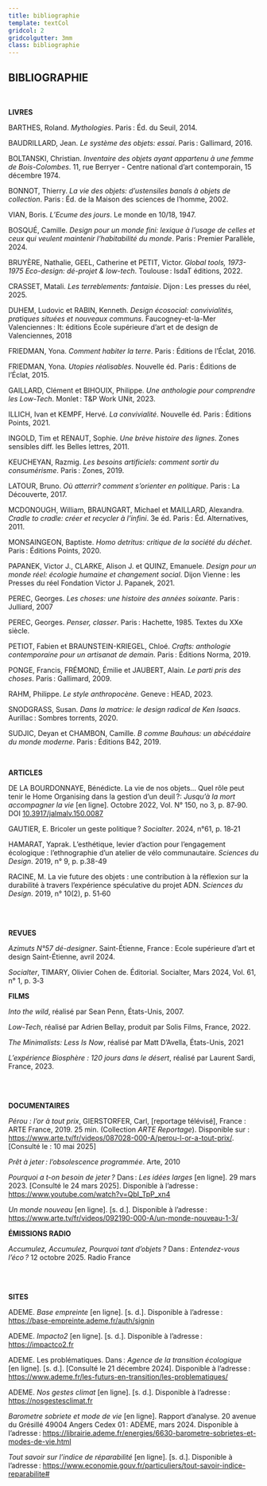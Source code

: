 ```yaml
---
title: bibliographie
template: textCol
gridcol: 2
gridcolgutter: 3mm
class: bibliographie
---
```

<section><h2 data-unique-identifier="\-1201" class="title-element paged-editor-content" data-title-level="1" id="title-element-12" editable-id="{1" data-editable="" data-ref="2d95898e-ffbb-40bc-a9c6-2b26b04bd981" data-id="title-element-12" data-page="clean" contenteditable="true" spellcheck="false" autocapitalize="off">BIBLIOGRAPHIE</h2><br class="breakpage" data-unique-identifier="\-1202" data-ref="b1388977-3497-4e55-805d-b724ceb26fec" data-undisplayed="undisplayed" data-break-after="always"><p data-unique-identifier="\-1203" editable-id="{2" data-editable="" data-ref="e360e7a6-eea3-4b87-bb6b-09c1d8ec9158" data-after-page="clean" data-previous-break-after="always" data-following="following-8afad804-d31d-4422-967a-c883829c4fcd" contenteditable="true" class="paged-editor-content" spellcheck="false" autocapitalize="off"><strong data-unique-identifier="\-1204" data-ref="41bfa22f-78cd-40e3-bf47-e961310a0868">LIVRES</strong></p><p data-unique-identifier="\-1205" editable-id="{3" data-editable="" data-ref="e75fda39-c037-4291-9971-3d2e987cf883" contenteditable="true" class="paged-editor-content" spellcheck="false" autocapitalize="off">BARTHES, Roland. <em data-unique-identifier="\-1206" data-ref="a0490eb0-d0a4-4874-97de-29d39164146a">Mythologies</em>. Paris<span class="i_space no-break-narrow-space" data-unique-identifier="\-1207" data-ref="b4ed057b-7ff3-47a6-9b7f-d9b9829b372d"> </span>: Éd. du Seuil, 2014.</p><p data-unique-identifier="\-1208" editable-id="{4" data-editable="" data-ref="9a9cab42-c503-4807-8c0e-bb192d7ba54a" contenteditable="true" class="paged-editor-content" spellcheck="false" autocapitalize="off">BAUDRILLARD, Jean. <em data-unique-identifier="\-1209" data-ref="50ab5d92-c4f2-417c-97ce-bb26cd5b8563">Le système des objets: essai</em>. Paris<span class="i_space no-break-narrow-space" data-unique-identifier="\-1210" data-ref="01946d56-f55a-4c07-aa89-4df26e4476f6"> </span>: Gallimard, 2016.</p><p data-unique-identifier="\-1211" editable-id="{5" data-editable="" data-ref="48be2eec-2b7a-4b1c-9c7e-80800b26084c" contenteditable="true" class="paged-editor-content" spellcheck="false" autocapitalize="off">BOLTANSKI, Christian. <em data-unique-identifier="\-1212" data-ref="55d6883e-e693-4dbe-afca-a92db5ca36c0">Inventaire des objets ayant appartenu à une femme de Bois-Colombes</em>. 11, rue Berryer - Centre national d’art contemporain, 15 décembre 1974.</p><p data-unique-identifier="\-1213" editable-id="{6" data-editable="" data-ref="1e394d6c-4f1e-49e2-becd-3657a7f8b3b8" contenteditable="true" class="paged-editor-content" spellcheck="false" autocapitalize="off">BONNOT, Thierry. <em data-unique-identifier="\-1214" data-ref="5ca545c7-3f1e-4fa5-b55c-a36c87b85a92">La vie des objets: d’ustensiles banals à objets de collection</em>. Paris<span class="i_space no-break-narrow-space" data-unique-identifier="\-1215" data-ref="9a7bfa10-8fe8-409e-bce3-57253457a3e1"> </span>: Éd. de la Maison des sciences de l’homme, 2002.</p><p data-unique-identifier="\-1216" editable-id="{7" data-editable="" data-ref="bcc26f14-cf34-429a-a772-e94780bbe73d" contenteditable="true" class="paged-editor-content" spellcheck="false" autocapitalize="off">VIAN, Boris. <em data-unique-identifier="\-1217" data-ref="4724c6c2-3db4-464c-86a5-02fe578362bb">L’Ecume des jours</em>. Le monde en 10/18, 1947.</p><p data-unique-identifier="\-1218" editable-id="{8" data-editable="" data-ref="f591f8fb-c698-47fa-9d15-e61def9e767b" contenteditable="true" class="paged-editor-content" spellcheck="false" autocapitalize="off">BOSQUÉ, Camille. <em data-unique-identifier="\-1219" data-ref="fff7963a-fbcc-4dfa-abea-82809959077d">Design pour un monde fini: lexique à l’usage de celles et ceux qui veulent maintenir l’habitabilité du monde</em>. Paris<span class="i_space no-break-narrow-space" data-unique-identifier="\-1220" data-ref="7387d6ca-23ed-4814-8986-fb7ba76845af"> </span>: Premier Parallèle, 2024.</p><p data-unique-identifier="\-1221" editable-id="{9" data-editable="" data-ref="2502229b-e836-4770-a4a7-d052992dc820" contenteditable="true" class="paged-editor-content" spellcheck="false" autocapitalize="off">BRUYÈRE, Nathalie, GEEL, Catherine et PETIT, Victor. <em data-unique-identifier="\-1222" data-ref="51a39afe-6503-4f67-a14f-730aabc7797e">Global tools, 1973-1975 Eco-design: dé-projet &amp; low-tech</em>. Toulouse<span class="i_space no-break-narrow-space" data-unique-identifier="\-1223" data-ref="efdc5e5c-70da-4cff-8cbc-487f92641499"> </span>: IsdaT éditions, 2022.</p><p data-unique-identifier="\-1224" editable-id="{10" data-editable="" data-ref="78cedefc-0d91-4250-8262-e5d5420a4491" contenteditable="true" class="paged-editor-content" spellcheck="false" autocapitalize="off">CRASSET, Matali. <em data-unique-identifier="\-1225" data-ref="5a5851d4-a664-4eb8-a5c8-443a24c5745b">Les terreblements: fantaisie</em>. Dijon<span class="i_space no-break-narrow-space" data-unique-identifier="\-1226" data-ref="47854357-39ea-4a08-9a61-942d40b96d65"> </span>: Les presses du réel, 2025.</p><p data-unique-identifier="\-1227" editable-id="{11" data-editable="" data-ref="2e58e0fc-320f-4d50-ace0-71b3adedfaf8" contenteditable="true" class="paged-editor-content" spellcheck="false" autocapitalize="off">DUHEM, Ludovic et RABIN, Kenneth. <em data-unique-identifier="\-1228" data-ref="6ba0641b-b86d-4484-8473-8351a380e841">Design écosocial: convivialités, pratiques situées et nouveaux communs</em>. Faucogney-et-la-Mer Valenciennes<span class="i_space no-break-narrow-space" data-unique-identifier="\-1229" data-ref="4695e5cf-a2fb-4860-8097-6944d499e379"> </span>: It: éditions École supérieure d’art et de design de Valenciennes, 2018</p><p data-unique-identifier="\-1230" editable-id="{12" data-editable="" data-ref="5bff7d5e-3994-4ce3-8252-a05d1b3f32b1" contenteditable="true" class="paged-editor-content" spellcheck="false" autocapitalize="off">FRIEDMAN, Yona. <em data-unique-identifier="\-1231" data-ref="840c24cb-2764-40b9-81bc-6b8de31c3d69">Comment habiter la terre</em>. Paris<span class="i_space no-break-narrow-space" data-unique-identifier="\-1232" data-ref="f477a613-f6e5-426a-86da-2b2d40a7bee6"> </span>: Éditions de l’Éclat, 2016.</p><p data-unique-identifier="\-1233" editable-id="{13" data-editable="" data-ref="ef92221d-7b91-4999-9ae6-9840d8f27646" contenteditable="true" class="paged-editor-content" spellcheck="false" autocapitalize="off">FRIEDMAN, Yona. <em data-unique-identifier="\-1234" data-ref="e9126eea-16c5-4224-99fb-cef3a9c80b26">Utopies réalisables</em>. Nouvelle éd. Paris<span class="i_space no-break-narrow-space" data-unique-identifier="\-1235" data-ref="19828383-345a-44d3-8196-297d995f2531"> </span>: Éditions de l’Éclat, 2015.</p><p data-unique-identifier="\-1236" editable-id="{14" data-editable="" data-ref="0a60f44e-ae88-4f85-adaf-febf498f205d" contenteditable="true" class="paged-editor-content" spellcheck="false" autocapitalize="off">GAILLARD, Clément et BIHOUIX, Philippe. <em data-unique-identifier="\-1237" data-ref="10b08e5e-5242-4333-9b53-4a3938e9db8b">Une anthologie pour comprendre les Low-Tech</em>. Monlet<span class="i_space no-break-narrow-space" data-unique-identifier="\-1238" data-ref="9e41ab1d-274b-4b39-b8a1-3647067c66f9"> </span>: T&amp;P Work UNit, 2023.</p><p data-unique-identifier="\-1239" editable-id="{15" data-editable="" data-ref="a190eed7-1950-4af8-8f2c-594a55c7f479" contenteditable="true" class="paged-editor-content" spellcheck="false" autocapitalize="off">ILLICH, Ivan et KEMPF, Hervé. <em data-unique-identifier="\-1240" data-ref="ad056f49-4440-44ac-ae87-b8b5978247e5">La convivialité</em>. Nouvelle éd. Paris<span class="i_space no-break-narrow-space" data-unique-identifier="\-1241" data-ref="166399d2-df43-4172-882e-710649abdd23"> </span>: Éditions Points, 2021.</p><div class="breakcolumn" data-unique-identifier="\-1242" data-ref="0dcd3670-2fa7-45de-921c-fee595a26116" data-break-after="column"></div>
<p data-unique-identifier="\-1243" editable-id="{16" data-editable="" data-ref="4e2e251e-aaa4-4d7f-9b72-6ddac6cbbdb6" data-previous-break-after="column" data-following="following-8afad804-d31d-4422-967a-c883829c4fcd" contenteditable="true" class="paged-editor-content" spellcheck="false" autocapitalize="off">INGOLD, Tim et RENAUT, Sophie. <em data-unique-identifier="\-1244" data-ref="d4804abd-bb7d-4aa5-b6c4-e93bc17b61ee">Une brève histoire des lignes</em>. Zones sensibles diff. les Belles lettres, 2011.</p><p data-unique-identifier="\-1245" editable-id="{17" data-editable="" data-ref="7048d1ca-90a1-4c8f-a412-736846bc1bbc" contenteditable="true" class="paged-editor-content" spellcheck="false" autocapitalize="off">KEUCHEYAN, Razmig. <em data-unique-identifier="\-1246" data-ref="cf360b65-17e4-4804-a1b2-6faed6e0d5dd">Les besoins artificiels: comment sortir du consumérisme</em>. Paris<span class="i_space no-break-narrow-space" data-unique-identifier="\-1247" data-ref="b1f422d9-0b2f-4e31-9268-544029a2a27b"> </span>: Zones, 2019.</p><p data-unique-identifier="\-1248" editable-id="{18" data-editable="" data-ref="b7a3d18a-7092-40d3-8963-5482f218e30b" contenteditable="true" class="paged-editor-content" spellcheck="false" autocapitalize="off">LATOUR, Bruno. <em data-unique-identifier="\-1249" data-ref="16adbfb3-4c86-4131-8a51-b5c717a8fd1c">Où atterrir? comment s’orienter en politique</em>. Paris<span class="i_space no-break-narrow-space" data-unique-identifier="\-1250" data-ref="bf39531b-d84e-42da-96f7-e0680171ef50"> </span>: La Découverte, 2017.</p><p data-unique-identifier="\-1251" editable-id="{19" data-editable="" data-ref="70b4da7c-0ea8-4664-8fb0-18d940a1c56b" contenteditable="true" class="paged-editor-content" spellcheck="false" autocapitalize="off">MCDONOUGH, William, BRAUNGART, Michael et MAILLARD, Alexandra. <em data-unique-identifier="\-1252" data-ref="9d4ba872-f363-4c53-a8f0-abb51dafc9a1">Cradle to cradle: créer et recycler à l’infini</em>. 3e éd. Paris<span class="i_space no-break-narrow-space" data-unique-identifier="\-1253" data-ref="de47102c-5a1a-40a0-88fb-5673d9ff8982"> </span>: Éd. Alternatives, 2011.</p><p data-unique-identifier="\-1254" editable-id="{20" data-editable="" data-ref="94065c3d-a59f-45c0-9594-4da4d257cd98" contenteditable="true" class="paged-editor-content" spellcheck="false" autocapitalize="off">MONSAINGEON, Baptiste. <em data-unique-identifier="\-1255" data-ref="25edc041-d9b7-4322-a0c3-cf0c1c92e440">Homo detritus: critique de la société du déchet</em>. Paris<span class="i_space no-break-narrow-space" data-unique-identifier="\-1256" data-ref="97abf65a-a95a-4300-9fa8-88e047bc869a"> </span>: Éditions Points, 2020.</p><p data-unique-identifier="\-1257" editable-id="{21" data-editable="" data-ref="5820d2b1-ae93-46f9-b6ad-6372cc954069" contenteditable="true" class="paged-editor-content" spellcheck="false" autocapitalize="off">PAPANEK, Victor J., CLARKE, Alison J. et QUINZ, Emanuele. <em data-unique-identifier="\-1258" data-ref="6ac44f17-9654-4df8-a941-df388e61b99b">Design pour un monde réel: écologie humaine et changement social</em>. Dijon Vienne<span class="i_space no-break-narrow-space" data-unique-identifier="\-1259" data-ref="f68258f3-fe31-4b6e-8bec-beb5fd3c9056"> </span>: les Presses du réel Fondation Victor J. Papanek, 2021.</p><p data-unique-identifier="\-1260" editable-id="{22" data-editable="" data-ref="a7f6491d-a13d-44cf-bebb-89b2a9175243" contenteditable="true" class="paged-editor-content" spellcheck="false" autocapitalize="off">PEREC, Georges. <em data-unique-identifier="\-1261" data-ref="cadcc460-d5b8-4a68-bdbd-6d760bc8a8e5">Les choses: une histoire des années soixante</em>. Paris<span class="i_space no-break-narrow-space" data-unique-identifier="\-1262" data-ref="b667400f-fa56-42e0-a861-16946f028da6"> </span>: Julliard, 2007</p><p data-unique-identifier="\-1263" editable-id="{23" data-editable="" data-ref="eecfb81f-1692-4492-ae4d-769174acb587" contenteditable="true" class="paged-editor-content" spellcheck="false" autocapitalize="off">PEREC, Georges. <em data-unique-identifier="\-1264" data-ref="d4ab60dc-6ef1-4541-a505-a78f7c96b514">Penser, classer</em>. Paris<span class="i_space no-break-narrow-space" data-unique-identifier="\-1265" data-ref="34963a71-b6ff-4c2c-8218-2d509d2f061a"> </span>: Hachette, 1985. Textes du XXe siècle.</p><p data-unique-identifier="\-1266" editable-id="{24" data-editable="" data-ref="7867f4c8-5f53-4100-8483-da22ac44aea7" contenteditable="true" class="paged-editor-content" spellcheck="false" autocapitalize="off">PETIOT, Fabien et BRAUNSTEIN-KRIEGEL, Chloé. <em data-unique-identifier="\-1267" data-ref="f8d04f15-c2c9-48dd-bec0-05e5a0cbcdd4">Crafts: anthologie contemporaine pour un artisanat de demain</em>. Paris<span class="i_space no-break-narrow-space" data-unique-identifier="\-1268" data-ref="b2219a30-bd70-430f-a8b3-81bfb134a931"> </span>: Éditions Norma, 2019.</p><p data-unique-identifier="\-1269" editable-id="{25" data-editable="" data-ref="addf6d89-d502-4f3a-a9de-24fe0fd5cfd5" contenteditable="true" class="paged-editor-content" spellcheck="false" autocapitalize="off">PONGE, Francis, FRÉMOND, Émilie et JAUBERT, Alain. <em data-unique-identifier="\-1270" data-ref="0251ef59-5fe2-45db-9968-3f4883a7085a">Le parti pris des choses</em>. Paris<span class="i_space no-break-narrow-space" data-unique-identifier="\-1271" data-ref="0e0a173e-0109-4095-b163-96dfb884ed2b"> </span>: Gallimard, 2009.</p><p data-unique-identifier="\-1272" editable-id="{26" data-editable="" data-ref="77f54021-f539-4686-a1ca-1a53fbcfe2b7" contenteditable="true" class="paged-editor-content" spellcheck="false" autocapitalize="off">RAHM, Philippe. <em data-unique-identifier="\-1273" data-ref="26a2c905-159d-41c2-adc6-8f811087811d">Le style anthropocène</em>. Geneve<span class="i_space no-break-narrow-space" data-unique-identifier="\-1274" data-ref="e6804f5a-5fa4-4dc3-9b6b-3fba248714ca"> </span>: HEAD, 2023.</p><p data-unique-identifier="\-1275" editable-id="{27" data-editable="" data-ref="3115c3e0-a4cd-4aa5-894c-f3a00be37b4a" contenteditable="true" class="paged-editor-content" spellcheck="false" autocapitalize="off">SNODGRASS, Susan. <em data-unique-identifier="\-1276" data-ref="e2360d4d-909d-4331-923d-2ae93f4418b3">Dans la matrice: le design radical de Ken Isaacs</em>. Aurillac<span class="i_space no-break-narrow-space" data-unique-identifier="\-1277" data-ref="cfb6ac93-3c98-4169-b89e-4628cdbc373d"> </span>: Sombres torrents, 2020.</p><p data-unique-identifier="\-1278" editable-id="{28" data-editable="" data-ref="9ed51e33-d54b-4445-87d7-6793bf871641" contenteditable="true" class="paged-editor-content" spellcheck="false" autocapitalize="off">SUDJIC, Deyan et CHAMBON, Camille. <em data-unique-identifier="\-1279" data-ref="97dc34b4-32bb-4a9c-8650-1898530b71f6">B comme Bauhaus: un abécédaire du monde moderne</em>. Paris<span class="i_space no-break-narrow-space" data-unique-identifier="\-1280" data-ref="0d109d35-7673-4824-b802-3a428120f361"> </span>: Éditions B42, 2019.</p><br class="breakpage" data-unique-identifier="\-1281" data-ref="57960027-4774-464d-9263-5789fc8ec4f3" data-undisplayed="undisplayed" data-break-after="always"><p data-unique-identifier="\-1282" editable-id="{29" data-editable="" data-ref="edfee959-9210-4e37-9acf-e797045a7d39" data-previous-break-after="always" data-following="following-8afad804-d31d-4422-967a-c883829c4fcd" contenteditable="true" class="paged-editor-content" spellcheck="false" autocapitalize="off"><strong data-unique-identifier="\-1283" data-ref="82546d24-bdbe-45f0-8523-a1aee17ddab4">ARTICLES</strong></p><p data-unique-identifier="\-1284" editable-id="{30" data-editable="" data-ref="a7a2e201-ee3b-4414-a77d-149ee1d8e9f0" contenteditable="true" class="paged-editor-content" spellcheck="false" autocapitalize="off">DE LA BOURDONNAYE, Bénédicte. La vie de nos objets… Quel rôle peut tenir le Home Organising dans la gestion d’un deuil<span class="i_space no-break-narrow-space" data-unique-identifier="\-1285" data-ref="9c2e6695-94bd-466e-84e2-9676bb0bc7f9"> </span>?: <em data-unique-identifier="\-1286" data-ref="ddb0faf6-205a-4d74-b606-85a81e2c5653">Jusqu’à la mort accompagner la vie</em> [en<span class="i_space no-break-space" data-unique-identifier="\-1287" data-ref="4b832cb8-94df-4da7-a4d8-3928c835f3e1">&nbsp;</span>ligne]. Octobre 2022, Vol.<span class="i_space no-break-space" data-unique-identifier="\-1288" data-ref="5b7e7db7-3990-4e49-b338-1f0acf1269b6">&nbsp;</span>N° 150, no<span class="i_space no-break-space" data-unique-identifier="\-1289" data-ref="a58292b0-701f-4e8c-8146-c62f9bf5fbd8">&nbsp;</span>3, p.<span class="i_space no-break-space" data-unique-identifier="\-1290" data-ref="2a8ee229-d042-4538-b0d9-4a6c56d4f07b">&nbsp;</span>87‑90. DOI<span class="i_space no-break-space" data-unique-identifier="\-1291" data-ref="27b84208-3697-453a-93d8-42c239fbc7f2">&nbsp;</span><a href="https://doi.org/10.3917/jalmalv.150.0087" data-unique-identifier="\-1292" data-ref="6344e7de-0ea7-4e1f-90ca-6dd0206b022c">10.3917/jalmalv.150.0087</a></p><p data-unique-identifier="\-1293" editable-id="{31" data-editable="" data-ref="0871daa7-46ce-4de2-8f14-6791fdb869b1" contenteditable="true" class="paged-editor-content" spellcheck="false" autocapitalize="off">GAUTIER, E. Bricoler un geste politique<span class="i_space no-break-narrow-space" data-unique-identifier="\-1294" data-ref="da1657a1-f571-4359-9580-1807c8a5f622"> </span>? <em data-unique-identifier="\-1295" data-ref="f2f0baed-7e1d-45bc-b0bc-932ba7c9e73c">Socialter</em>. 2024, n°61, p.<span class="i_space no-break-space" data-unique-identifier="\-1296" data-ref="e92e1dbc-0561-42db-84d1-6af1ccbcb3e8">&nbsp;</span>18‑21</p><p data-unique-identifier="\-1297" editable-id="{32" data-editable="" data-ref="e0148ce9-1d40-4766-aa52-adad419a2e6b" contenteditable="true" class="paged-editor-content" spellcheck="false" autocapitalize="off">HAMARAT, Yaprak. L’esthétique, levier d’action pour l’engagement écologique<span class="i_space no-break-space" data-unique-identifier="\-1298" data-ref="06dcdda6-82d5-44c8-b910-da60948baa90">&nbsp;</span>: l’ethnographie d’un atelier de vélo communautaire. <em data-unique-identifier="\-1299" data-ref="459f3990-f2db-4e49-bc16-a1ce39e8799f">Sciences du Design</em>. 2019,<span class="i_space no-break-space" data-unique-identifier="\-1300" data-ref="8ee45859-77b8-47f6-b81a-f8b77ac0ab8c">&nbsp;</span>n° 9, p.<span class="i_space no-break-space" data-unique-identifier="\-1301" data-ref="2132fac9-e962-4b99-8b06-1e84a850d191">&nbsp;</span>p.38-49</p><p data-unique-identifier="\-1302" editable-id="{33" data-editable="" data-ref="3187d763-bc0b-4204-9dce-eb2d0ae1e961" contenteditable="true" class="paged-editor-content" spellcheck="false" autocapitalize="off">RACINE, M. La vie future des objets<span class="i_space no-break-space" data-unique-identifier="\-1303" data-ref="ed8eab87-b32d-4049-966a-7a4a531d5e19">&nbsp;</span>: une contribution à la réflexion sur la durabilité à travers l’expérience spéculative du projet ADN. <em data-unique-identifier="\-1304" data-ref="7a062e0b-6d0b-47ee-8363-67c67ac063cb">Sciences du Design</em>. 2019, n°<span class="i_space no-break-space" data-unique-identifier="\-1305" data-ref="76e73bf0-cdb8-4a56-8b73-701c14270957">&nbsp;</span>10(2), p.<span class="i_space no-break-space" data-unique-identifier="\-1306" data-ref="c99f7ac7-401c-4657-961f-fec394392d6b">&nbsp;</span>51‑60</p><br data-unique-identifier="\-1307" data-ref="f4c5d651-9e5b-4016-9fe2-b15a4e19b2fb"><br data-unique-identifier="\-1308" data-ref="2a228ccd-c62c-4bd3-ba6d-ca34b272cad0" data-following="following-8afad804-d31d-4422-967a-c883829c4fcd"><p data-unique-identifier="\-1309" editable-id="{34" data-editable="" data-ref="d816447f-402a-42e0-b12b-06b5eb8767f8" data-following="following-8afad804-d31d-4422-967a-c883829c4fcd" contenteditable="true" class="paged-editor-content" spellcheck="false" autocapitalize="off"><strong data-unique-identifier="\-1310" data-ref="b8f53125-8a9d-48de-88b7-207d4a24baff">REVUES</strong></p><p data-unique-identifier="\-1311" editable-id="{35" data-editable="" data-ref="3472c271-5b62-4a06-a43a-243afbec8065" contenteditable="true" class="paged-editor-content" spellcheck="false" autocapitalize="off"><em data-unique-identifier="\-1312" data-ref="4395ba0e-9161-4d62-8cf8-7e8ebb467955">Azimuts N°57 dé-designer</em>. Saint-Étienne, France<span class="i_space no-break-narrow-space" data-unique-identifier="\-1313" data-ref="07c5597b-c655-464b-9d1e-5cab95c033d3"> </span>: Ecole supérieure d’art et design Saint-Étienne, avril 2024.</p><p data-unique-identifier="\-1314" editable-id="{36" data-editable="" data-ref="669a06a9-e26d-469a-b480-a17c90eaa59a" contenteditable="true" class="paged-editor-content" spellcheck="false" autocapitalize="off"><em data-unique-identifier="\-1315" data-ref="3786f005-964e-4405-a890-e053e663c832">Socialter</em>, TIMARY, Olivier Cohen de. Éditorial. Socialter, Mars 2024, Vol.<span class="i_space no-break-space" data-unique-identifier="\-1316" data-ref="5c0400af-1ff0-42a6-82ef-032d1bc34990">&nbsp;</span>61, n°<span class="i_space no-break-space" data-unique-identifier="\-1317" data-ref="304efac1-86a0-42d4-938e-eadf54d4a157">&nbsp;</span>1, p.<span class="i_space no-break-space" data-unique-identifier="\-1318" data-ref="7c2f35bc-d367-4aa6-8f1a-78b45e7e535b">&nbsp;</span>3‑3</p><div class="breakcolumn" data-unique-identifier="\-1319" data-ref="3032e091-2c5c-4446-97ac-c94f25c4c0b8" data-break-after="column"></div>
<p data-unique-identifier="\-1320" editable-id="{37" data-editable="" data-ref="2b151141-46e0-4e5d-be18-18c2845c73a5" data-previous-break-after="column" data-following="following-8afad804-d31d-4422-967a-c883829c4fcd" contenteditable="true" class="paged-editor-content" spellcheck="false" autocapitalize="off"><strong data-unique-identifier="\-1321" data-ref="e4e27b3f-f22b-4295-8c58-bc6401c39470">FILMS</strong></p><p data-unique-identifier="\-1322" editable-id="{38" data-editable="" data-ref="364a2bb1-35ae-423d-85cd-cf9130b4e944" contenteditable="true" class="paged-editor-content" spellcheck="false" autocapitalize="off"><em data-unique-identifier="\-1323" data-ref="64671f43-1a02-4fbb-8ecd-f9d27585f2c8">Into the wild</em>, réalisé par Sean Penn, États-Unis, 2007.</p><p data-unique-identifier="\-1324" editable-id="{39" data-editable="" data-ref="596120fd-9d8b-4b02-a75f-9ff0a806d644" contenteditable="true" class="paged-editor-content" spellcheck="false" autocapitalize="off"><em data-unique-identifier="\-1325" data-ref="98ca5363-f9db-43a0-961c-c1be36b6e2b1">Low-Tech</em>, réalisé par Adrien Bellay, produit par Solis Films, France, 2022.</p><p data-unique-identifier="\-1326" editable-id="{40" data-editable="" data-ref="21cc22ad-0942-4f00-ac86-2b25125b8259" contenteditable="true" class="paged-editor-content" spellcheck="false" autocapitalize="off"><em data-unique-identifier="\-1327" data-ref="a416ebf1-3b53-4d44-a3d7-7f6b31bc7179">The Minimalists: Less Is Now</em>, réalisé par Matt D’Avella, États-Unis, 2021</p><p data-unique-identifier="\-1328" editable-id="{41" data-editable="" data-ref="596ecf5f-2b8a-4613-bdeb-2c0707e32369" contenteditable="true" class="paged-editor-content" spellcheck="false" autocapitalize="off"><em data-unique-identifier="\-1329" data-ref="caa7888a-e9d5-4d98-b3d5-ce56a5c66835">L’expérience Biosphère : 120 jours dans le désert</em>, réalisé par Laurent Sardi, France, 2023.</p><br data-unique-identifier="\-1330" data-ref="3d899334-4afa-4224-8c19-dc27bd1337eb"><br data-unique-identifier="\-1331" data-ref="3a7b159d-ae68-4486-a873-d039b88a6327" data-following="following-8afad804-d31d-4422-967a-c883829c4fcd"><p data-unique-identifier="\-1332" editable-id="{42" data-editable="" data-ref="ebd14b1f-2f54-4c9f-8fc6-0147910a1b8c" data-following="following-8afad804-d31d-4422-967a-c883829c4fcd" contenteditable="true" class="paged-editor-content" spellcheck="false" autocapitalize="off"><strong data-unique-identifier="\-1333" data-ref="334a6f08-359d-471b-a203-0922193c10ff">DOCUMENTAIRES</strong></p><p data-unique-identifier="\-1334" editable-id="{43" data-editable="" data-ref="d6e7bab9-d75c-4fb1-9a30-3be59cbcbfac" contenteditable="true" class="paged-editor-content" spellcheck="false" autocapitalize="off"><em data-unique-identifier="\-1335" data-ref="b8e6170c-76bf-4734-bd75-09b995ed0ded">Pérou : l’or à tout prix</em>, GIERSTORFER, Carl, [reportage télévisé], France : ARTE France, 2019. 25 min. (Collection <em data-unique-identifier="\-1336" data-ref="c83c318f-bab7-440f-af1f-a2c7bb6054ff">ARTE Reportage</em>). Disponible sur : <a href="https://www.arte.tv/fr/videos/087028-000-A/perou-l-or-a-tout-prix/" data-unique-identifier="\-1337" data-ref="6be98c8a-27ec-4b09-ab5d-91f5e2c5c625">https://www.arte.tv/fr/videos/087028-000-A/perou-l-or-a-tout-prix/</a>. [Consulté le : 10 mai 2025]</p><p data-unique-identifier="\-1338" editable-id="{44" data-editable="" data-ref="bcd8acb7-474f-4088-921b-e24e84dd05c0" contenteditable="true" class="paged-editor-content" spellcheck="false" autocapitalize="off"><em data-unique-identifier="\-1339" data-ref="464352d1-4ad2-417a-ad05-404e02499166">Prêt à jeter<span class="i_space no-break-narrow-space" data-unique-identifier="\-1340" data-ref="a22b241b-2fa4-437a-8b00-c340772a349e"> </span>: l’obsolescence programmée</em>. Arte, 2010</p><p data-unique-identifier="\-1341" editable-id="{45" data-editable="" data-ref="ed4d3c13-4439-4203-a6d1-5a6e66a590bb" contenteditable="true" class="paged-editor-content" spellcheck="false" autocapitalize="off"><em data-unique-identifier="\-1342" data-ref="9af21f73-fbb1-47ce-a9dc-0de7858e28e3">Pourquoi a t-on besoin de jeter<span class="i_space no-break-narrow-space" data-unique-identifier="\-1343" data-ref="bb80fd0f-e089-46bd-89e7-2c29e42eb7bd"> </span>?</em> Dans<span class="i_space no-break-narrow-space" data-unique-identifier="\-1344" data-ref="9b3200b0-090e-4e57-a6b6-42b339754623"> </span>: <em data-unique-identifier="\-1345" data-ref="0ce9a322-5655-4c17-8bec-4077f8b202c8">Les idées larges</em> [en<span class="i_space no-break-space" data-unique-identifier="\-1346" data-ref="ff08f507-34b7-485b-84f5-24535cf6ed71">&nbsp;</span>ligne]. 29 mars 2023. [Consulté<span class="i_space no-break-space" data-unique-identifier="\-1347" data-ref="8c9855fa-621b-43c6-80f9-57842d192ede">&nbsp;</span>le<span class="i_space no-break-space" data-unique-identifier="\-1348" data-ref="c2d05da8-1d95-4afc-8b26-0a25e4d0b1b8">&nbsp;</span>24<span class="i_space no-break-space" data-unique-identifier="\-1349" data-ref="fca2399c-9170-4583-9c0c-fb89d7fe585d">&nbsp;</span>mars<span class="i_space no-break-space" data-unique-identifier="\-1350" data-ref="5e4139fd-5ed3-4512-a80d-6a59044c246c">&nbsp;</span>2025]. Disponible à l’adresse<span class="i_space no-break-narrow-space" data-unique-identifier="\-1351" data-ref="d4d24d78-7631-4843-9e6d-0e4d90469fb1"> </span>: <a href="https://www.youtube.com/watch?v=QbI_TpP_xn4" data-unique-identifier="\-1352" data-ref="e11a4f58-f1cb-404b-a360-a615359066d5">https://www.youtube.com/watch?v=QbI_TpP_xn4</a></p><p data-unique-identifier="\-1353" editable-id="{46" data-editable="" data-ref="c80828a2-1032-463a-b09e-41a471e4d610" contenteditable="true" class="paged-editor-content" spellcheck="false" autocapitalize="off"><em data-unique-identifier="\-1354" data-ref="0f0e4efd-5810-492c-95a4-9cb5661424a2">Un monde nouveau</em> [en<span class="i_space no-break-space" data-unique-identifier="\-1355" data-ref="9df61f47-00b9-49b5-abeb-b44ef934b9c2">&nbsp;</span>ligne]. [s.<span class="i_space no-break-space" data-unique-identifier="\-1356" data-ref="f218d470-79f0-43c4-90c0-8cd29a79c93b">&nbsp;</span>d.]. Disponible à l’adresse<span class="i_space no-break-narrow-space" data-unique-identifier="\-1357" data-ref="1f8a7f57-8aab-4e91-96e3-4a1004459e6a"> </span>: <a href="https://www.arte.tv/fr/videos/092190-000-A/un-monde-nouveau-1-3/" data-unique-identifier="\-1358" data-ref="01cf2021-f0d2-4e92-8636-668cc00efdff">https://www.arte.tv/fr/videos/092190-000-A/un-monde-nouveau-1-3/</a></p><div class="breakcolumn" data-unique-identifier="\-1359" data-ref="436fb917-fa79-4736-8bd1-a695ee0e2332" data-break-after="column"></div>
<p data-unique-identifier="\-1360" editable-id="{47" data-editable="" data-ref="5d72f398-3d70-4363-8482-a3961abcce32" data-previous-break-after="column" data-following="following-8afad804-d31d-4422-967a-c883829c4fcd" contenteditable="true" class="paged-editor-content" spellcheck="false" autocapitalize="off"><strong data-unique-identifier="\-1361" data-ref="80a13522-e680-457c-9ece-63331b770576">ÉMISSIONS RADIO</strong></p><p data-unique-identifier="\-1362" editable-id="{48" data-editable="" data-ref="f5cf811b-cbca-4624-9ac6-21c22272d8b6" contenteditable="true" class="paged-editor-content" spellcheck="false" autocapitalize="off"><em data-unique-identifier="\-1363" data-ref="61d3d1d1-cb9d-420f-bc11-b3793a408855">Accumulez, Accumulez, Pourquoi tant d’objets<span class="i_space no-break-narrow-space" data-unique-identifier="\-1364" data-ref="9e5d208b-3d70-44ab-a967-c55d97c770c8"> </span>?</em> Dans<span class="i_space no-break-narrow-space" data-unique-identifier="\-1365" data-ref="c96c7799-5365-4bd5-baa5-3f0d1b83eb1b"> </span>: <em data-unique-identifier="\-1366" data-ref="5fd9774b-ffd0-476d-9352-231228dc7134">Entendez-vous l’éco<span class="i_space no-break-narrow-space" data-unique-identifier="\-1367" data-ref="bf21ff5f-0a54-4894-a3d3-495e62a5e4bc"> </span>?</em> 12 octobre 2025. Radio France</p><br data-unique-identifier="\-1368" data-ref="8608ae4a-df3b-4d29-8d15-080caba0feb9"><br data-unique-identifier="\-1369" data-ref="2703004a-8d0f-445c-8819-cae07c89e6c5" data-following="following-8afad804-d31d-4422-967a-c883829c4fcd"><p data-unique-identifier="\-1370" editable-id="{49" data-editable="" data-ref="ace1a1b1-70d8-4761-a4b1-209208b987da" data-following="following-8afad804-d31d-4422-967a-c883829c4fcd" contenteditable="true" class="paged-editor-content" spellcheck="false" autocapitalize="off"><strong data-unique-identifier="\-1371" data-ref="8073eaf7-46fa-4232-ba41-aeaad5d23488">SITES</strong></p><p data-unique-identifier="\-1372" editable-id="{50" data-editable="" data-ref="664e2024-8f78-43e8-821a-54d82c620edd" contenteditable="true" class="paged-editor-content" spellcheck="false" autocapitalize="off">ADEME. <em data-unique-identifier="\-1373" data-ref="ca2e6028-8473-4b4d-9223-3e5afa359429">Base empreinte</em> [en<span class="i_space no-break-space" data-unique-identifier="\-1374" data-ref="1a6dafbd-0f06-4a43-aded-1b38ef6edf19">&nbsp;</span>ligne]. [s.<span class="i_space no-break-space" data-unique-identifier="\-1375" data-ref="ce79cd87-1a4c-4c50-930d-fe18cb155792">&nbsp;</span>d.]. Disponible à l’adresse<span class="i_space no-break-narrow-space" data-unique-identifier="\-1376" data-ref="1e4e56b7-60c7-485d-91af-41048d3602a8"> </span>: <a href="https://base-empreinte.ademe.fr/auth/signin" data-unique-identifier="\-1377" data-ref="cc847488-d82b-42e7-97e9-9c42c1d03dff">https://base-empreinte.ademe.fr/auth/signin</a></p><p data-unique-identifier="\-1378" editable-id="{51" data-editable="" data-ref="19c19feb-d9b5-4ecd-868a-4acf24cf9ddb" contenteditable="true" class="paged-editor-content" spellcheck="false" autocapitalize="off">ADEME. <em data-unique-identifier="\-1379" data-ref="c17b4cec-267b-48a2-a9a7-9644b56eae6f">Impacto2</em> [en<span class="i_space no-break-space" data-unique-identifier="\-1380" data-ref="f1c630b3-f054-48ef-a66a-c4e75de148cf">&nbsp;</span>ligne]. [s.<span class="i_space no-break-space" data-unique-identifier="\-1381" data-ref="d4ea915a-ec4a-4435-b763-85afcd4c280d">&nbsp;</span>d.]. Disponible à l’adresse<span class="i_space no-break-narrow-space" data-unique-identifier="\-1382" data-ref="c2d3f69f-9c56-40ee-a480-ac9becdff77d"> </span>: <a href="https://impactco2.fr" data-unique-identifier="\-1383" data-ref="c9b30602-a918-47a0-987d-39ec7619980e">https://impactco2.fr</a></p><p data-unique-identifier="\-1384" editable-id="{52" data-editable="" data-ref="64b721db-2d4d-49d3-86b1-6406109a253f" contenteditable="true" class="paged-editor-content" spellcheck="false" autocapitalize="off">ADEME. Les problématiques. Dans<span class="i_space no-break-narrow-space" data-unique-identifier="\-1385" data-ref="96caeaa6-7734-45d8-aab6-bbaf166e77cf"> </span>: <em data-unique-identifier="\-1386" data-ref="13b91f66-7807-47a8-b75e-46606cd634f8">Agence de la transition écologique</em> [en<span class="i_space no-break-space" data-unique-identifier="\-1387" data-ref="655c7674-b326-41e2-8027-9f977a02ca33">&nbsp;</span>ligne]. [s.<span class="i_space no-break-space" data-unique-identifier="\-1388" data-ref="d9e1c860-5721-4bbb-b860-2ce01cfb285a">&nbsp;</span>d.]. [Consulté<span class="i_space no-break-space" data-unique-identifier="\-1389" data-ref="040cb555-444b-448c-a1ce-2cfae35ec1e1">&nbsp;</span>le<span class="i_space no-break-space" data-unique-identifier="\-1390" data-ref="c7a7cce4-53cd-4c2e-bad8-fed3e921d8e4">&nbsp;</span>21<span class="i_space no-break-space" data-unique-identifier="\-1391" data-ref="87498a49-0a7b-4ec2-8b0b-75caae374c5d">&nbsp;</span>décembre<span class="i_space no-break-space" data-unique-identifier="\-1392" data-ref="8a68b3ca-9638-40e3-8493-d264743f0cee">&nbsp;</span>2024]. Disponible à l’adresse<span class="i_space no-break-narrow-space" data-unique-identifier="\-1393" data-ref="2b652c68-6bfd-4d6a-a175-8ce2a745df92"> </span>: <a href="https://www.ademe.fr/les-futurs-en-transition/les-problematiques/" data-unique-identifier="\-1394" data-ref="f8283be3-d2df-4108-afab-cf3368e0f513">https://www.ademe.fr/les-futurs-en-transition/les-problematiques/</a></p><p data-unique-identifier="\-1395" editable-id="{53" data-editable="" data-ref="6074d50c-1966-43bf-9823-cc656b56add1" contenteditable="true" class="paged-editor-content" spellcheck="false" autocapitalize="off">ADEME. <em data-unique-identifier="\-1396" data-ref="4d8689ae-71c3-427e-8206-2272e8865cc3">Nos gestes climat</em> [en<span class="i_space no-break-space" data-unique-identifier="\-1397" data-ref="f7b446d4-b775-479b-af5a-571f2daa2163">&nbsp;</span>ligne]. [s.<span class="i_space no-break-space" data-unique-identifier="\-1398" data-ref="bd2b5649-3e91-4dc4-9129-bd0dbf37292e">&nbsp;</span>d.]. Disponible à l’adresse<span class="i_space no-break-narrow-space" data-unique-identifier="\-1399" data-ref="0020a0a2-bda4-417e-8317-c79e2fa6bb0a"> </span>: <a href="https://nosgestesclimat.fr" data-unique-identifier="\-1400" data-ref="ec3f8fc2-30ca-4528-b7a1-1ae0346ff707">https://nosgestesclimat.fr</a></p><p data-unique-identifier="\-1401" editable-id="{54" data-editable="" data-ref="65f0c87b-5e00-4f6b-8c1e-55fafb92b7d1" contenteditable="true" class="paged-editor-content" spellcheck="false" autocapitalize="off"><em data-unique-identifier="\-1402" data-ref="726f4466-91ea-4510-b288-e473ceb397a0">Barometre sobriete et mode de vie</em> [en<span class="i_space no-break-space" data-unique-identifier="\-1403" data-ref="37bbc677-f1ac-443b-b024-87be1cad3ebb">&nbsp;</span>ligne]. Rapport d’analyse. 20 avenue du Grésillé 49004 Angers Cedex 01<span class="i_space no-break-narrow-space" data-unique-identifier="\-1404" data-ref="6ea1a58b-64d8-43c1-8f5d-c48fde250415"> </span>: ADEME, mars 2024. Disponible à l’adresse<span class="i_space no-break-narrow-space" data-unique-identifier="\-1405" data-ref="f2cd8cbd-08ac-44bc-a4d3-d1f8b6cbb42f"> </span>: <a href="https://librairie.ademe.fr/energies/6630-barometre-sobrietes-et-modes-de-vie.html" data-unique-identifier="\-1406" data-ref="88b6984c-24ef-402e-9f15-36d9d92b25fc">https://librairie.ademe.fr/energies/6630-barometre-sobrietes-et-modes-de-vie.html</a></p><p data-unique-identifier="\-1407" editable-id="{55" data-editable="" data-ref="798d2080-bb03-45dc-b5fc-0f7ac51b2e60" contenteditable="true" class="paged-editor-content" spellcheck="false" autocapitalize="off"><em data-unique-identifier="\-1408" data-ref="c18ef6b4-e404-44b5-8f1b-ff92b2bcf816">Tout savoir sur l’indice de réparabilité</em> [en<span class="i_space no-break-space" data-unique-identifier="\-1409" data-ref="2f6c2569-980e-4725-816c-0c4ca6c7536b">&nbsp;</span>ligne]. [s.<span class="i_space no-break-space" data-unique-identifier="\-1410" data-ref="454626ab-edde-4b89-8d5d-2e272178aae0">&nbsp;</span>d.]. Disponible à l’adresse<span class="i_space no-break-narrow-space" data-unique-identifier="\-1411" data-ref="698bd09c-946e-416e-9b71-8cf4f7137797"> </span>: <a href="https://www.economie.gouv.fr/particuliers/tout-savoir-indice-reparabilite#" data-unique-identifier="\-1412" data-ref="c208b1b1-5b44-4ad2-863e-98efd5497a56">https://www.economie.gouv.fr/particuliers/tout-savoir-indice-reparabilite#</a></p></section>